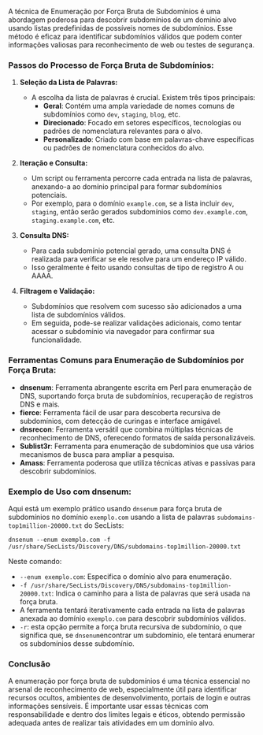 A técnica de Enumeração por Força Bruta de Subdomínios é uma abordagem poderosa para descobrir subdomínios de um domínio alvo usando listas predefinidas de possíveis nomes de subdomínios. Esse método é eficaz para identificar subdomínios válidos que podem conter informações valiosas para reconhecimento de web ou testes de segurança.

### Passos do Processo de Força Bruta de Subdomínios:

1. **Seleção da Lista de Palavras:**
    
    - A escolha da lista de palavras é crucial. Existem três tipos principais:
        - **Geral**: Contém uma ampla variedade de nomes comuns de subdomínios como `dev`, `staging`, `blog`, etc.
        - **Direcionado**: Focado em setores específicos, tecnologias ou padrões de nomenclatura relevantes para o alvo.
        - **Personalizado**: Criado com base em palavras-chave específicas ou padrões de nomenclatura conhecidos do alvo.
        
1. **Iteração e Consulta:**
    
    - Um script ou ferramenta percorre cada entrada na lista de palavras, anexando-a ao domínio principal para formar subdomínios potenciais.
    - Por exemplo, para o domínio `example.com`, se a lista incluir `dev`, `staging`, então serão gerados subdomínios como `dev.example.com`, `staging.example.com`, etc.
    
1. **Consulta DNS:**
    
    - Para cada subdomínio potencial gerado, uma consulta DNS é realizada para verificar se ele resolve para um endereço IP válido.
    - Isso geralmente é feito usando consultas de tipo de registro A ou AAAA.
    
1. **Filtragem e Validação:**
    
    - Subdomínios que resolvem com sucesso são adicionados a uma lista de subdomínios válidos.
    - Em seguida, pode-se realizar validações adicionais, como tentar acessar o subdomínio via navegador para confirmar sua funcionalidade.

### Ferramentas Comuns para Enumeração de Subdomínios por Força Bruta:

- **dnsenum**: Ferramenta abrangente escrita em Perl para enumeração de DNS, suportando força bruta de subdomínios, recuperação de registros DNS e mais.
- **fierce**: Ferramenta fácil de usar para descoberta recursiva de subdomínios, com detecção de curingas e interface amigável.
- **dnsrecon**: Ferramenta versátil que combina múltiplas técnicas de reconhecimento de DNS, oferecendo formatos de saída personalizáveis.
- **Sublist3r**: Ferramenta para enumeração de subdomínios que usa vários mecanismos de busca para ampliar a pesquisa.
- **Amass**: Ferramenta poderosa que utiliza técnicas ativas e passivas para descobrir subdomínios.

### Exemplo de Uso com dnsenum:

Aqui está um exemplo prático usando `dnsenum` para força bruta de subdomínios no domínio `exemplo.com` usando a lista de palavras `subdomains-top1million-20000.txt` do SecLists:

`dnsenum --enum exemplo.com -f /usr/share/SecLists/Discovery/DNS/subdomains-top1million-20000.txt`

Neste comando:

- `--enum exemplo.com`: Especifica o domínio alvo para enumeração.
- `-f /usr/share/SecLists/Discovery/DNS/subdomains-top1million-20000.txt`: Indica o caminho para a lista de palavras que será usada na força bruta.
- A ferramenta tentará iterativamente cada entrada na lista de palavras anexada ao domínio `exemplo.com` para descobrir subdomínios válidos.
- `-r`: esta opção permite a força bruta recursiva de subdomínio, o que significa que, se `dnsenum`encontrar um subdomínio, ele tentará enumerar os subdomínios desse subdomínio.
### Conclusão

A enumeração por força bruta de subdomínios é uma técnica essencial no arsenal de reconhecimento de web, especialmente útil para identificar recursos ocultos, ambientes de desenvolvimento, portais de login e outras informações sensíveis. É importante usar essas técnicas com responsabilidade e dentro dos limites legais e éticos, obtendo permissão adequada antes de realizar tais atividades em um domínio alvo.